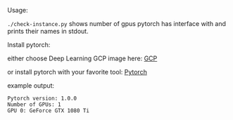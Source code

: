 Usage:

`./check-instance.py`  shows number of gpus pytorch has interface with and prints their names in stdout.

Install pytorch: 

either choose Deep Learning GCP image here: [GCP](https://console.cloud.google.com/marketplace/details/click-to-deploy-images/deeplearning)

or install pytorch with your favorite tool: [Pytorch](https://pytorch.org/get-started/locally/)

example output:

```
Pytorch version: 1.0.0
Number of GPUs: 1
GPU 0: GeForce GTX 1080 Ti
```
